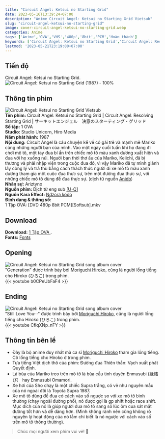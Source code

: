 ```yaml
---
title: "Circuit Angel: Ketsui no Starting Grid"
date: 2023-05-16T13:39:24+07:00
description: "Anime Circuit Angel: Ketsui no Starting Grid Vietsub"
slug: "circuit-angel-ketsui-no-starting-grid"
image: cover-circuit-angel-ketsui-no-starting-grid.webp
categories: Anime
tags: ['Anime','OVA','VHS','480p','8bit','PCM','Hoàn thành']
keywords: ['Circuit Angel: Ketsui no Starting Grid','Circuit Angel: Resolving Starting Grid','anime','anime vietsub','vietsub','anime fansub','fansub','Ariztyn-Fansub','Ariztyn Fansub','Ariztyn','Ariztyno']
lastmod: '2023-05-21T23:19:00+07:00'
---
```

## Tiến độ   
Circuit Angel: Ketsui no Starting Grid. ![Circuit Angel: Ketsui no Starting Grid (1987) - 100%](https://progress-bar.dev/100?title=hoàn-thành)  
## Thông tin phim   
![Circuit Angel: Ketsui no Starting Grid Vietsub](circuit-angel-ketsui-no-starting-grid.webp)  
**Tên phim:** Circuit Angel: Ketsui no Starting Grid | Circuit Angel: Resolving Starting Grid | サーキットエンジェル　決意のスターティング・グリッド   
**Số tập:** 1 OVA  
**Studio:** Studio Unicorn, Hiro Media   
**Năm phát hành:** 1987   
**Nội dung:** Circuit Angel là câu chuyện kể về cô gái trẻ và mạnh mẽ Mariko cùng những người bạn của mình. Vào một ngày cuối tuần khi họ đang đi chơi mô tô, một tay đua bí ẩn trên chiếc mô tô màu xanh dương xuất hiện và đua với họ xuống núi. Người bạn thời thơ ấu của Mariko, Keiichi, đã bị thương và phải nhập viện trong cuộc đua đó, vì vậy Mariko đã tự mình giành lấy công lý và trả thù bằng cách thách thức người đi xe mô tô màu xanh dương tham gia một cuộc đua thực sự, trên một đường đua thực sự, với những chiếc mô tô dùng để đua thực sự. (dịch từ nguồn [Anidb](https://anidb.net/perl-bin/animedb.pl?show=anime&aid=5262))  
**Nhân sự:** Ariztyno   
**Nguồn phim:** Dịch từ eng sub [[U-Q]](https://secretninjaempire.wordpress.com/category/circuit-angel/)   
**Nguồn Kara Effect:** [Ndzora kodo](https://www.youtube.com/watch?v=PfZwJlqHosY&pp=ygUJTkRaT1JBIDE5)  
**Định dạng & thông số:**      
1 Tập OVA: [DVD 480p 8bit PCM][Softsub].mkv  
## Download  
**Download:** [1 Tập OVA ](https://terabox.com/s/16vMD6TQL2E8_JVwUNmNVBg).  
**Fonts:** [Fonts](https://github.com/Ariztynfansub/Fonts-Circuit-Angel-Ketsui-no-Starting-Grid/archive/refs/heads/main.zip)  
## Opening
![Circuit Angel: Ketsui no Starting Grid song album cover](circuit-angel-ketsui-no-starting-grid-song-album.webp)  
"Generation" được trình bày bởi [Moriguchi Hiroko](https://anidb.net/creator/8776), cũng là người lồng tiếng cho Hiroko (ひろこ) trong phim.  
{{< youtube b0CPeUbFaF4 >}}
## Ending
![Circuit Angel: Ketsui no Starting Grid song album cover](circuit-angel-ketsui-no-starting-grid-song-album.webp)  
"Still Love You···" được trình bày bởi [Moriguchi Hiroko](https://anidb.net/creator/8776), cũng là người lồng tiếng cho Hiroko (ひろこ) trong phim.  
{{< youtube CflqXNp_nFY >}}
## Thông tin bên lề  
- Đây là bộ anime duy nhất mà ca sĩ [Moriguchi Hiroko](https://anidb.net/creator/8776) tham gia lồng tiếng. Cô lồng tiếng cho Hiroko ở trong phim.
- Tựa tiếng Việt dịch thô của phim: Đường đua Thiên thần: Vạch xuất phát Quyết định.
- Lá bùa của Mariko treo trên mô tô là bùa cầu tình duyên Enmusubi (縁結び） hay Enmusubi Omamori.
- Xe hơi của Sho chạy là một chiếc Supra trắng, có vẻ như nguyên mẫu của nó ngoài đời là Toyota Supra 1987.
- Xe mô tô dùng để đua có cách vào số ngược so với xe mô tô bình thường (chạy ngoài đường phố), nó được gọi là gp shift hoặc race shift. Mục đích của nó là giúp người đua mô tô sang số lúc ôm cua sát mặt đường tốt hơn và dễ dàng hơn. (Mình không rành nên cũng không rõ nguyên lý hoạt động của nó lắm chỉ biết là nó ngược với cách vào số trên mô tô thông thường).       
> Chúc mọi người xem phim vui vẻ! 🙂

